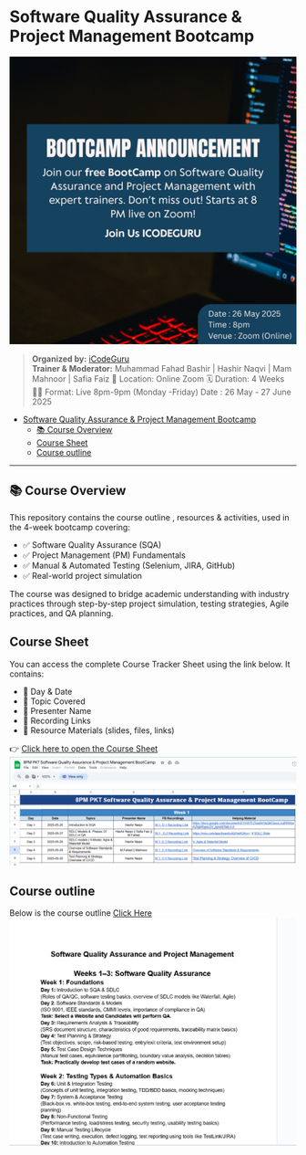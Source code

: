 
# Software Quality Assurance & Project Management Bootcamp
![annoucement](./Images/Course%20announcement.png)
> **Organized by:** [iCodeGuru](https://icodeguru.com)  
> **Trainer & Moderator:** 
> Muhammad Fahad Bashir |  Hashir Naqvi | Mam Mahnoor | Safia Faiz
> 📍 Location: Online Zoom
> 🗓 Duration: 4 Weeks
> 🧑‍💻 Format: Live 8pm-9pm (Monday -Friday) 
>  Date : 26 May - 27 June 2025
> 



- [Software Quality Assurance \& Project Management Bootcamp](#software-quality-assurance--project-management-bootcamp)
  - [📚 Course Overview](#-course-overview)
  - [Course Sheet](#course-sheet)
  - [Course outline](#course-outline)


---

## 📚 Course Overview

This repository contains the course outline , resources & activities, used in the 4-week bootcamp covering:

- ✅ Software Quality Assurance (SQA)
- ✅ Project Management (PM) Fundamentals
- ✅ Manual & Automated Testing (Selenium, JIRA, GitHub)
- ✅ Real-world project simulation 

The course was designed to bridge academic understanding with industry practices through step-by-step project simulation, testing strategies, Agile practices, and QA planning.

## Course Sheet 

You can access the complete Course Tracker Sheet using the link below. It contains:
* 📅 Day & Date
* 📝 Topic Covered
* 🎤 Presenter Name
* 🎥 Recording Links
* 📂 Resource Materials (slides, files, links)

👉 [Click here to open the Course Sheet](https://docs.google.com/spreadsheets/d/1t5sld3cnvPUBL__O4ee4ijUojrcRJIS0TN_3wNfzgh4/edit?gid=0#gid=0)
![alt text](./Images/resource_sheet.png)




## Course outline 
Below is the course outline 
[Click Here ](https://docs.google.com/document/d/1HrB7EZ5qeNrVaQMQxxsLzojRKMxaA29gbRyjxLDV_lg/edit?tab=t.0)
![alt text](./Images/outline.png)


